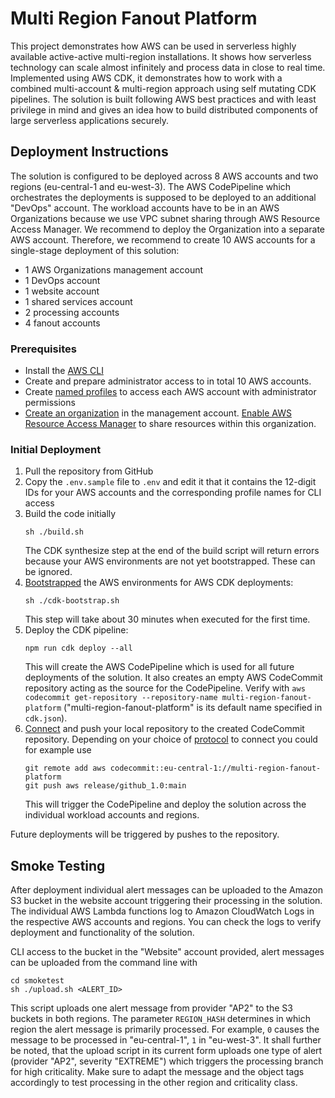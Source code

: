 # Multi Region Fanout Platform

This project demonstrates how AWS can be used in serverless highly available active-active multi-region installations. 
It shows how serverless technology can scale almost infinitely and process data in close to real time.
Implemented using AWS CDK, it demonstrates how to work with a combined multi-account & multi-region approach using self mutating CDK pipelines.
The solution is built following AWS best practices and with least privilege in mind and gives an idea how to build distributed components of large serverless applications securely.

## Deployment Instructions
The solution is configured to be deployed across 8 AWS accounts and two regions (eu-central-1 and eu-west-3). The AWS CodePipeline which orchestrates the deployments is supposed to be deployed to an additional "DevOps" account. The workload accounts have to be in an AWS Organizations because we use VPC subnet sharing through AWS Resource Access Manager. We recommend to deploy the Organization into a separate AWS account. Therefore, we recommend to create 10 AWS accounts for a single-stage deployment of this solution:
* 1 AWS Organizations management account
* 1 DevOps account
* 1 website account
* 1 shared services account
* 2 processing accounts
* 4 fanout accounts

### Prerequisites
* Install the [AWS CLI](https://docs.aws.amazon.com/cli/index.html)
* Create and prepare administrator access to in total 10 AWS accounts.
* Create [named profiles](https://docs.aws.amazon.com/cli/latest/userguide/cli-configure-profiles.html) to access each AWS account with administrator permissions
* [Create an organization](https://docs.aws.amazon.com/organizations/latest/userguide/orgs_manage_org.html) in the management account. [Enable AWS Resource Access Manager](https://docs.aws.amazon.com/ram/latest/userguide/getting-started-sharing.html) to share resources within this organization.

### Initial Deployment
1. Pull the repository from GitHub
2. Copy the `.env.sample` file to `.env` and edit it that it contains the 12-digit IDs for your AWS accounts and the corresponding profile names for CLI access
3. Build the code initially
    ```shell
    sh ./build.sh
    ```
   The CDK synthesize step at the end of the build script will return errors because your AWS environments are not yet bootstrapped. These can be ignored.
4. [Bootstrapped](https://docs.aws.amazon.com/cdk/v2/guide/bootstrapping.html) the AWS environments for AWS CDK deployments: 
    ```shell
    sh ./cdk-bootstrap.sh
    ```
   This step will take about 30 minutes when executed for the first time.
5. Deploy the CDK pipeline:
    ```shell
    npm run cdk deploy --all
    ```
   This will create the AWS CodePipeline which is used for all future deployments of the solution. It also creates an empty AWS CodeCommit repository acting as the source for the CodePipeline. Verify with `aws codecommit get-repository --repository-name multi-region-fanout-platform` ("multi-region-fanout-platform" is its default name specified in `cdk.json`).
6. [Connect](https://docs.aws.amazon.com/codecommit/latest/userguide/how-to-connect.html#how-to-connect-local) and push your local repository to the created CodeCommit repository. Depending on your choice of [protocol](https://docs.aws.amazon.com/codecommit/latest/userguide/setting-up.html) to connect you could for example use
    ```shell
    git remote add aws codecommit::eu-central-1://multi-region-fanout-platform
    git push aws release/github_1.0:main
    ```
   This will trigger the CodePipeline and deploy the solution across the individual workload accounts and regions.

Future deployments will be triggered by pushes to the repository. 

## Smoke Testing
After deployment individual alert messages can be uploaded to the Amazon S3 bucket in the website account triggering their processing in the solution. The individual AWS Lambda functions log to Amazon CloudWatch Logs in the respective AWS accounts and regions. You can check the logs to verify deployment and functionality of the solution.

CLI access to the bucket in the "Website" account provided, alert messages can be uploaded from the command line with
```shell
cd smoketest
sh ./upload.sh <ALERT_ID>
```
This script uploads one alert message from provider "AP2" to the S3 buckets in both regions. The parameter `REGION_HASH` determines in which region the alert message is primarily processed. For example, `0` causes the message to be processed in "eu-central-1", `1` in "eu-west-3". It shall further be noted, that the upload script in its current form uploads one type of alert (provider "AP2", severity "EXTREME") which triggers the processing branch for high criticality. Make sure to adapt the message and the object tags accordingly to test processing in the other region and criticality class.